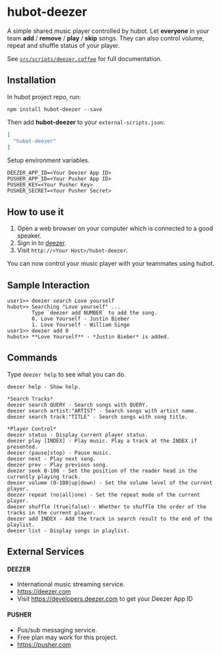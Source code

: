 # hubot-deezer

A simple shared music player controlled by hubot. Let **everyone** in your team **add** / **remove** / **play** / **skip** songs.
They can also control volume, repeat and shuffle status of your player.

See [`src/scripts/deezer.coffee`](src/scripts/deezer.coffee) for full documentation.

## Installation

In hubot project repo, run:

`npm install hubot-deezer --save`

Then add **hubot-deezer** to your `external-scripts.json`:

```json
[
  "hubot-deezer"
]
```

Setup environment variables.

```
DEEZER_APP_ID=<Your Deezer App ID>
PUSHER_APP_ID=<Your Pusher App ID>
PUSHER_KEY=<Your Pusher Key>
PUSHER_SECRET=<Your Pusher Secret>
```

## How to use it

1. Open a web browser on your computer which is connected to a good speaker.
2. Sign in to [deezer](https://deezer.com).
3. Visit `http://<Your Host>/hubot-deezer`.

You can now control your music player with your teammates using hubot. 

## Sample Interaction

```
user1>> deezer search Love yourself
hubot>> Searching "Love yourself" ...
        Type `deezer add NUMBER` to add the song.
        0. Love Yourself - Justin Bieber
        1. Love Yourself - William Singe
user1>> deezer add 0
hubot>> **Love Yourself** - *Justin Bieber* is added.
```

## Commands
Type `deezer help` to see what you can do.

```
deezer help - Show help.

*Search Tracks*
deezer search QUERY - Search songs with QUERY.
deezer search artist:"ARTIST" - Search songs with artist name.
deezer search track:"TITLE" - Search songs with song title.

*Player Control*
deezer status - Display current player status.
deezer play [INDEX] - Play music. Play a track at the INDEX if presented.
deezer (pause|stop) - Pause music.
deezer next - Play next song.
deezer prev - Play previous song.
deezer seek 0-100 - Set the position of the reader head in the currently playing track.
deezer volume (0-100|up|down) - Set the volume level of the current player.
deezer repeat (no|all|one) - Set the repeat mode of the current player.
deezer shuffle (true|false) - Whether to shuffle the order of the tracks in the current player.
deezer add INDEX - Add the track in search result to the end of the playlist.
deezer list - Display songs in playlist.
```

## External Services

#### DEEZER
- International music streaming service.
- https://deezer.com
- Visit https://developers.deezer.com to get your Deezer App ID

#### PUSHER
- Pus/sub messaging service.
- Free plan may work for this project.
- https://pusher.com


